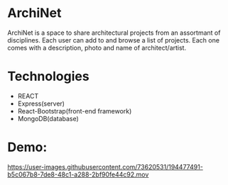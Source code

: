 # ArchiNet

ArchiNet is a space to share architectural projects from an assortmant of disciplines. Each user can add to and browse a list of projects. Each one comes
with a description, photo and name of architect/artist.

# Technologies
- REACT
- Express(server)
- React-Bootstrap(front-end framework)
- MongoDB(database)

# Demo:
https://user-images.githubusercontent.com/73620531/194477491-b5c067b8-7de8-48c1-a288-2bf90fe44c92.mov




